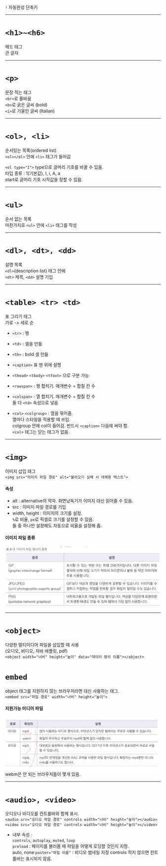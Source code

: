 `!` 자동완성 단축키  

---

# `<h1>~<h6>`  
헤드 태그  
큰 글자  

---

# `<p>`  
문장 적는 태그  
`<br>`로 줄바꿈  
`<b>`로 굵은 글씨 (bold)  
`<i>`로 기울인 글씨 (Italian)  

---

# `<ol>, <li>`  
순서있는 목록(ordered list)  
`<ol></ol>` 안에 `<li>` 태그가 들어감  

`<ol type="I">`  type으로 글머리 기호를 바꿀 수 있음.  
타입 종류 : 1(기본값), I, i, A, a  
start로 글머리 기호 시작값을 정할 수 있음.  

---

# `<ul>`  
순서 없는 목록  
마찬가지로 `<ul>` 안에 `<li>` 태그를 작성  

---

# `<dl>, <dt>, <dd>`  
설명 목록  
`<dl>`(description list) 태그 안에  
`<dt>` 제목, `<dd>` 설명 기입  

---

# `<table> <tr> <td>`  
 표 그리기 태그  
가로 -> 세로 순  
- `<tr>` : 행  
- `<td>` : 셀을 만듦  
- `<th>` : bold 셀 만듦  
- `<caption>` 표 맨 위에 설명  
- `<thead>` `<tbody>` `<tfoot>` 으로 구분 가능  

- `<rowspan>` : 행 합치기. 매개변수 = 합칠 칸 수  
- `<colspan>` : 열 합치기. 매개변수 = 합칠 칸 수  
    둘 다 `<td>` 속성으로 넣음  

- `<col>` `<colgroup>` : 열을 묶어줌.  
    열마다 스타일을 적용할 때 쓰임.  
    colgroup 안에 col이 들어감.
    반드시 `<caption>` 다음에 써야 함.  
    `<col>` 태그는 닫는 태그가 없음.  

---

# `<img>`  
이미지 삽입 태그  
`<img src="이미지 파일 경로" alt="불러오기 실패 시 대체용 텍스트">`  
#### 속성
- alt : alternative의 약자. 화면낭독기가 이미지 대신 읽어줄 수 있음.  
- src : 이미지 파일 경로를 기입  
- width, height : 이미지의 크기를 설정.  
    `%`로 비율, `px`로 픽셀로 크기를 설정할 수 있음.  
    둘 중 하나만 설정해도 자동으로 비율을 설정해 줌.  

#### 이미지 파일 종류  
![alt text](../image/imgs.PNG)  

---  

# `<object>`  
다양한 멀티미디어 파일을 삽입할 때 사용  
(오디오, 비디오, 자바 애플릿, pdf)  
`<object width="너비" height="높이" data="데이터 팡리 이름"></object>`

# `embed`  
object 태그를 지원하지 않는 브라우저라면 대신 사용하는 태그.  
`<embed src="파일 경로" width="너비" height="높이">`  

#### 지원가능 미디어 파일  
![alt text](../image/browserfile.PNG)  
webm은 안 되는 브라우저들이 몇개 있음.  

---

# `<audio>, <video>`  
오디오나 비디오를 컨트롤바와 함께 표시.  
`<audio src="오디오 파일 경로" controls width="너비" height="높이"></audio>`  
`<video src="오디오 파일 경로" controls width="너비" height="높이"></video>` 

- 내부 속성 :  
    `controls`, `autoplay`, `muted`, `loop`   
    `preload` : 페이지를 불러올 때 파일을 어떻게 로딩할 것인지 지정.  
        auto, none
    `poster="파일 이름"` : 비디오 썸네일 지정
    controls 적지 않으면 컨트롤바는 표시되지 않음.  